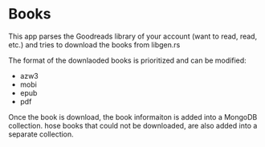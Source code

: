 # Books

This app parses the Goodreads library of your account (want to read, read, etc.) and tries to download the books from libgen.rs

The format of the downlaoded books is prioritized and can be modified:

- azw3
- mobi
- epub
- pdf

Once the book is download, the book informaiton is added into a MongoDB collection. 
hose books that could not be downloaded, are also added into a separate collection.
